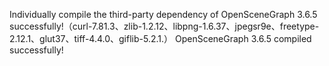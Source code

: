 Individually compile the third-party dependency of OpenSceneGraph 3.6.5 successfully!（curl-7.81.3、zlib-1.2.12、libpng-1.6.37、jpegsr9e、freetype-2.12.1、glut37、tiff-4.4.0、giflib-5.2.1.）
OpenSceneGraph 3.6.5 compiled successfully!
